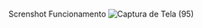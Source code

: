 Screnshot Funcionamento
![Captura de Tela (95)](https://github.com/Willianpimenta/Tabela-FIPE/assets/66370178/237e57f5-f22f-4520-8c2f-5348e918a3aa)
